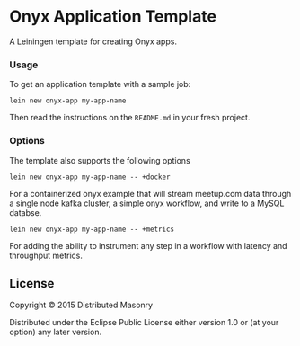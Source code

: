 # Onyx Application Template

A Leiningen template for creating Onyx apps.

### Usage

To get an application template with a sample job:

```text
lein new onyx-app my-app-name
```
Then read the instructions on the `README.md` in your fresh project.

### Options
The template also supports the following options

```
lein new onyx-app my-app-name -- +docker
```
For a containerized onyx example that will stream meetup.com data through a
single node kafka cluster, a simple onyx workflow, and write to a MySQL databse.

```
lein new onyx-app my-app-name -- +metrics
```
For adding the ability to instrument any step in a workflow with latency and
throughput metrics.


## License

Copyright © 2015 Distributed Masonry

Distributed under the Eclipse Public License either version 1.0 or (at
your option) any later version.
